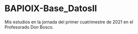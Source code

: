 # BAPIOIX-Base_DatosII

Mis estudios en la jornada del primer cuatrimestre de 2021 en el Profesorado Don Bosco.
